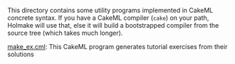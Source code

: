 This directory contains some utility programs implemented in CakeML
concrete syntax. If you have a CakeML compiler (`cake`) on your path,
Holmake will use that, else it will build a bootstrapped compiler
from the source tree (which takes much longer).

[make_ex.cml](make_ex.cml):
This CakeML program generates tutorial exercises from their solutions
